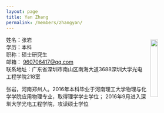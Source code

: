 ```yaml
---
layout: page
title: Yan Zhang
permalink: /members/zhangyan/
---
```


<a href="{{ site.baseurl }}/members/zhangyan/">
<img src="{{ site.baseurl }}/images/zhangyan-92x128.jpg" style="width: 20%; float: right; margin: 10px" />
</a>

姓名：张岩<br/>
学历：本科<br/>
职称：硕士研究生<br/>
邮箱： 960706417@qq.com<br/>
联系地址：广东省深圳市南山区南海大道3688深圳大学光电工程学院218室

张岩，河南郑州人。2016年本科毕业于河南理工大学物理与化学学院应用物理专业，取得理学学士学位；
2016年9月进入深圳大学光电工程学院，攻读硕士学位 
